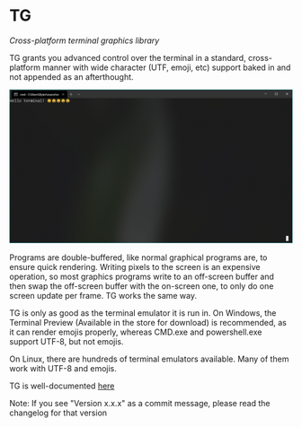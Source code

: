 # TG
*Cross-platform terminal graphics library*

TG grants you advanced control over the terminal in a standard, cross-platform manner with wide character (UTF, emoji, etc) support baked in and not appended
as an afterthought.

![An image of a terminal](./docs/images/term.png)

Programs are double-buffered, like normal graphical programs are, to ensure
quick rendering. Writing pixels to the screen is an expensive operation, so
most graphics programs write to an off-screen buffer and then swap the
off-screen buffer with the on-screen one, to only do one screen update per
frame. TG works the same way.

TG is only as good as the terminal emulator it is run in. On Windows, the
Terminal Preview (Available in the store for download) is recommended, as
it can render emojis properly, whereas CMD.exe and powershell.exe support
UTF-8, but not emojis.

On Linux, there are hundreds of terminal emulators available. Many of them
work with UTF-8 and emojis.

TG is well-documented [here](docs/main.md)

Note: If you see "Version x.x.x" as a commit message, please read the changelog for that version